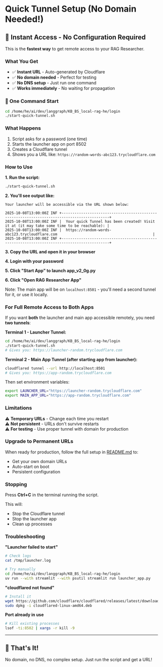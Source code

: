 # Quick Tunnel Setup (No Domain Needed!)

## 🎯 Instant Access - No Configuration Required

This is the **fastest way** to get remote access to your RAG Researcher.

### What You Get

- ✅ **Instant URL** - Auto-generated by Cloudflare
- ✅ **No domain needed** - Perfect for testing
- ✅ **No DNS setup** - Just run one command
- ✅ **Works immediately** - No waiting for propagation

### 🚀 One Command Start

```bash
cd /home/he/ai/dev/langgraph/KB_BS_local-rag-he/login
./start-quick-tunnel.sh
```

### What Happens

1. Script asks for a password (one time)
2. Starts the launcher app on port 8502
3. Creates a Cloudflare tunnel
4. Shows you a URL like: `https://random-words-abc123.trycloudflare.com`

### How to Use

**1. Run the script:**
```bash
./start-quick-tunnel.sh
```

**2. You'll see output like:**
```
Your launcher will be accessible via the URL shown below:

2025-10-08T13:00:00Z INF +--------------------------------------------------------------------------------------------+
2025-10-08T13:00:00Z INF |  Your quick Tunnel has been created! Visit it at (it may take some time to be reachable): |
2025-10-08T13:00:00Z INF |  https://random-words-abc123.trycloudflare.com                                            |
2025-10-08T13:00:00Z INF +--------------------------------------------------------------------------------------------+
```

**3. Copy the URL and open it in your browser**

**4. Login with your password**

**5. Click "Start App" to launch app_v2_0g.py**

**6. Click "Open RAG Researcher App"** 

Note: The main app will be on `localhost:8501` - you'll need a second tunnel for it, or use it locally.

### For Full Remote Access to Both Apps

If you want **both** the launcher and main app accessible remotely, you need **two tunnels**:

**Terminal 1 - Launcher Tunnel:**
```bash
cd /home/he/ai/dev/langgraph/KB_BS_local-rag-he/login
./start-quick-tunnel.sh
# Gives you: https://launcher-random.trycloudflare.com
```

**Terminal 2 - Main App Tunnel (after starting app from launcher):**
```bash
cloudflared tunnel --url http://localhost:8501
# Gives you: https://app-random.trycloudflare.com
```

Then set environment variables:
```bash
export LAUNCHER_URL="https://launcher-random.trycloudflare.com"
export MAIN_APP_URL="https://app-random.trycloudflare.com"
```

### Limitations

⚠️ **Temporary URLs** - Change each time you restart  
⚠️ **Not persistent** - URLs don't survive restarts  
⚠️ **For testing** - Use proper tunnel with domain for production  

### Upgrade to Permanent URLs

When ready for production, follow the full setup in [README.md](README.md) to:
- Get your own domain URLs
- Auto-start on boot
- Persistent configuration

### Stopping

Press **Ctrl+C** in the terminal running the script.

This will:
- Stop the Cloudflare tunnel
- Stop the launcher app
- Clean up processes

### Troubleshooting

**"Launcher failed to start"**
```bash
# Check logs
cat /tmp/launcher.log

# Try manually
cd /home/he/ai/dev/langgraph/KB_BS_local-rag-he/login
uv run --with streamlit --with psutil streamlit run launcher_app.py
```

**"cloudflared not found"**
```bash
# Install it
wget https://github.com/cloudflare/cloudflared/releases/latest/download/cloudflared-linux-amd64.deb
sudo dpkg -i cloudflared-linux-amd64.deb
```

**Port already in use**
```bash
# Kill existing processes
lsof -ti:8502 | xargs -r kill -9
```

---

## 🎉 That's It!

No domain, no DNS, no complex setup. Just run the script and get a URL!
